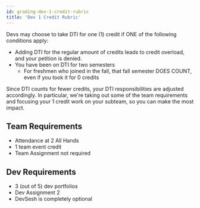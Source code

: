 ```yaml
---
id: grading-dev-1-credit-rubric
title: 'Dev 1 Credit Rubric'
---
```


Devs may choose to take DTI for one (1) credit if ONE of the following conditions apply:

- Adding DTI for the regular amount of credits leads to credit overload, and your petition is denied.
- You have been on DTI for two semesters
  - For freshmen who joined in the fall, that fall semester DOES COUNT, even if you took it for 0 credits

Since DTI counts for fewer credits, your DTI responsibilities are adjusted
accordingly. In particular, we're taking out some of the team requirements and
focusing your 1 credit work on your subteam, so you can make the most impact.

## Team Requirements

- Attendance at 2 All Hands
- 1 team event credit
- Team Assignment not required

## Dev Requirements

- 3 (out of 5) dev portfolios
- Dev Assignment 2
- DevSesh is completely optional
